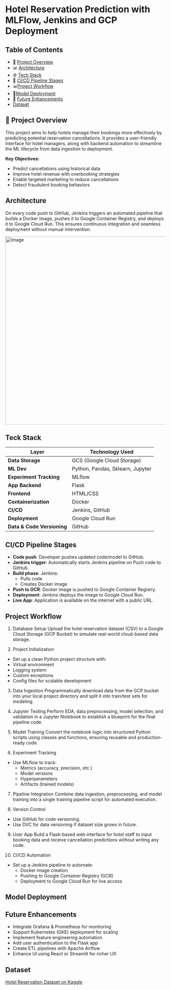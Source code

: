 # Hotel Reservation Prediction with MLFlow, Jenkins and GCP Deployment

## Table of Contents
- 📌 [Project Overview](#project-overview)
- 📊 [Architecture](#architecture)
- ⚙️ [Tech Stack](#tech-stack)
- 🔄 [CI/CD Pipeline Stages](#ci-cd-pipeline-stages)
- 📊[Project Workflow](#project-workflow)
- 🔄[Model Deployment](#model-deployment)
- 📝 [Future Enhancements](#future-enhancements)
-  [Dataset](#dataset)

## 📌 Project Overview

This project aims to help hotels manage their bookings more effectively by predicting potential reservation cancellations. It provides a user-friendly interface for hotel managers, along with backend automation to streamline the ML lifecycle from data ingestion to deployment.

**Key Objectives:**
- Predict cancellations using historical data
- Improve hotel revenue with overbooking strategies
- Enable targeted marketing to reduce cancellations
- Detect fraudulent booking behaviors

## Architecture
On every code push to GitHub, Jenkins triggers an automated pipeline that builds a Docker image, pushes it to Google Container Registry, and deploys it to Google Cloud Run.
This ensures continuous integration and seamless deployment without manual intervention.

<img width="6594" height="591" alt="image" src="https://github.com/user-attachments/assets/5b140cf7-4057-44a7-a019-9a14de76c475" />

## Teck Stack

| Layer                   | Technology Used                         |
| ----------------------- | --------------------------------------- |
| **Data Storage**        | GCS (Google Cloud Storage)              |
| **ML Dev**              | Python, Pandas, Sklearn, Jupyter        |
| **Experiment Tracking** | MLflow                                  |
| **App Backend**         | Flask                                   |
| **Frontend**            | HTML/CSS                                |
| **Containerization**    | Docker                                  |
| **CI/CD**               | Jenkins, GitHub                         |
| **Deployment**          | Google Cloud Run                        |
| **Data & Code Versioning**          | GitHub |


## CI/CD Pipeline Stages

- **Code push**: Developer pushes updated code/model to GitHub.
- **Jenkins trigger**: Automatically starts Jenkins pipeline on Puch code to GitHub.
- **Build phase**: Jenkins:
    - Pulls code
    - Creates Docker image
- **Push to GCR**: Docker image is pushed to Google Container Registry.
- **Deployment**: Jenkins deploys the image to Google Cloud Run.
- **Live App**: Application is available on the internet with a public URL.

## Project Workflow
1. Database Setup
Upload the hotel reservation dataset (CSV) to a Google Cloud Storage (GCP Bucket) to simulate real-world cloud-based data storage.

2. Project Initialization
- Set up a clean Python project structure with:
- Virtual environment
- Logging system
- Custom exceptions
- Config files for scalable development

3. Data Ingestion
Programmatically download data from the GCP bucket into your local project directory and split it into train/test sets for modeling.

4. Jupyter Testing
Perform EDA, data preprocessing, model selection, and validation in a Jupyter Notebook to establish a blueprint for the final pipeline code.

5. Model Training
Convert the notebook logic into structured Python scripts using classes and functions, ensuring reusable and production-ready code.

6. Experiment Tracking
- Use MLflow to track:
    - Metrics (accuracy, precision, etc.)
    - Model versions
    - Hyperparameters
    - Artifacts (trained models)

7. Pipeline Integration
Combine data ingestion, preprocessing, and model training into a single training pipeline script for automated execution.

8. Version Control
- Use GitHub for code versioning.
- Use DVC for data versioning if dataset size grows in future.

9. User App
Build a Flask-based web interface for hotel staff to input booking data and receive cancellation predictions without writing any code.

10. CI/CD Automation
- Set up a Jenkins pipeline to automate:
    - Docker image creation
    - Pushing to Google Container Registry (GCR)
    - Deployment to Google Cloud Run for live access

## Model Deployment


## Future Enhancements
- Integrate Grafana & Prometheus for monitoring
- Support Kubernetes (GKE) deployment for scaling
- Implement feature engineering automation
- Add user authentication to the Flask app
- Create ETL pipelines with Apache Airflow
- Enhance UI using React or Streamlit for richer UX

## Dataset

[Hotel Reservation Dataset on Kaggle](https://www.kaggle.com/datasets/ahsan81/hotel-reservations-classification-dataset)
  
